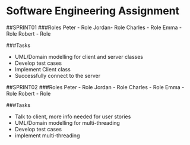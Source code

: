 # Software Engineering Assignment

##SPRINT01
###Roles
Peter - Role
Jordan- Role
Charles - Role
Emma - Role
Robert - Role

###Tasks
- UML/Domain modelling for client and server classes
- Develop test cases
- Implement Client class
- Successfully connect to the server

##SPRINT02
###Roles
Peter - Role
Jordan - Role
Charles - Role
Emma - Role
Robert - Role

###Tasks
- Talk to client, more info needed for user stories
- UML/Domain modelling for multi-threading
- Develop test cases
- implement multi-threading

